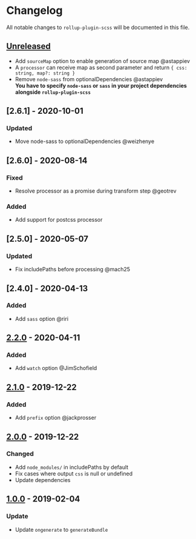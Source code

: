 # Changelog

All notable changes to `rollup-plugin-scss` will be documented in this file.

## [Unreleased]

- Add `sourceMap` option to enable generation of source map @astappiev
- A `processor` can receive map as second parameter and return `{ css: string, map?: string }`
- Remove `node-sass` from optionalDependencies @astappiev <br/>
  **You have to specify `node-sass` or `sass` in your project dependencies alongside `rollup-plugin-scss`**

## [2.6.1] - 2020-10-01

### Updated

- Move node-sass to optionalDependencies @weizhenye

## [2.6.0] - 2020-08-14

### Fixed

- Resolve processor as a promise during transform step @geotrev

### Added

- Add support for postcss processor

## [2.5.0] - 2020-05-07

### Updated

- Fix includePaths before processing @mach25

## [2.4.0] - 2020-04-13

### Added

- Add `sass` option @riri

## [2.2.0] - 2020-04-11

### Added

- Add `watch` option @JimSchofield

## [2.1.0] - 2019-12-22

### Added

- Add `prefix` option @jackprosser

## [2.0.0] - 2019-12-22

### Changed

- Add `node_modules/` in includePaths by default
- Fix cases where output `css` is null or undefined
- Update dependencies

## [1.0.0] - 2019-02-04

### Update

- Update `ongenerate` to `generateBundle`

[unreleased]: https://github.com/thgh/rollup-plugin-scss/compare/v2.2.0...HEAD
[2.2.0]: https://github.com/thgh/rollup-plugin-scss/compare/v2.1.0...v2.2.0
[2.1.0]: https://github.com/thgh/rollup-plugin-scss/compare/v2.0.0...v2.1.0
[2.0.0]: https://github.com/thgh/rollup-plugin-scss/compare/v1.0.0...v2.0.0
[1.0.0]: https://github.com/thgh/rollup-plugin-scss/compare/v0.0.1...v1.0.0
[0.0.1]: https://github.com/thgh/rollup-plugin-scss/releases

